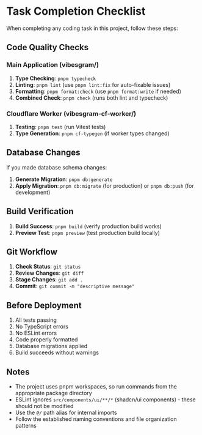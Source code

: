 # Task Completion Checklist

When completing any coding task in this project, follow these steps:

## Code Quality Checks

### Main Application (vibesgram/)
1. **Type Checking**: `pnpm typecheck`
2. **Linting**: `pnpm lint` (use `pnpm lint:fix` for auto-fixable issues)
3. **Formatting**: `pnpm format:check` (use `pnpm format:write` if needed)
4. **Combined Check**: `pnpm check` (runs both lint and typecheck)

### Cloudflare Worker (vibesgram-cf-worker/)
1. **Testing**: `pnpm test` (run Vitest tests)
2. **Type Generation**: `pnpm cf-typegen` (if worker types changed)

## Database Changes
If you made database schema changes:
1. **Generate Migration**: `pnpm db:generate`
2. **Apply Migration**: `pnpm db:migrate` (for production) or `pnpm db:push` (for development)

## Build Verification
1. **Build Success**: `pnpm build` (verify production build works)
2. **Preview Test**: `pnpm preview` (test production build locally)

## Git Workflow
1. **Check Status**: `git status`
2. **Review Changes**: `git diff`
3. **Stage Changes**: `git add .`
4. **Commit**: `git commit -m "descriptive message"`

## Before Deployment
1. All tests passing
2. No TypeScript errors
3. No ESLint errors
4. Code properly formatted
5. Database migrations applied
6. Build succeeds without warnings

## Notes
- The project uses pnpm workspaces, so run commands from the appropriate package directory
- ESLint ignores `src/components/ui/**/*` (shadcn/ui components) - these should not be modified
- Use the `@/` path alias for internal imports
- Follow the established naming conventions and file organization patterns
